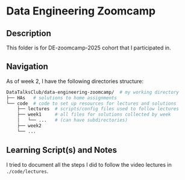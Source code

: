 # Data Engineering Zoomcamp

## Description

This folder is for DE-zoomcamp-2025 cohort that I participated in.


## Navigation

As of week 2, I have the following directories structure:

```bash
DataTalksClub/data-engineering-zoomcamp/  # my working directory
├── HAs   # solutions to home assignments
└── code  # code to set up resources for lectures and solutions
    ├── lectures  # scripts/config files used to follow lectures
    ├── week1     # all files for solutions collected by week
    │   └── ...   # (can have subdirectories)
    ├── week2
    └── ...
```


## Learning Script(s) and Notes

I tried to document all the steps I did to follow the video lectures in `./code/lectures`.
